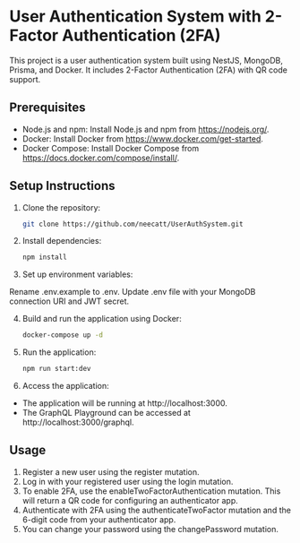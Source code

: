 # User Authentication System with 2-Factor Authentication (2FA)

This project is a user authentication system built using NestJS, MongoDB, Prisma, and Docker. It includes 2-Factor Authentication (2FA) with QR code support.

## Prerequisites

- Node.js and npm: Install Node.js and npm from https://nodejs.org/.
- Docker: Install Docker from https://www.docker.com/get-started.
- Docker Compose: Install Docker Compose from https://docs.docker.com/compose/install/.

## Setup Instructions

1. Clone the repository:
   ```sh
   git clone https://github.com/neecatt/UserAuthSystem.git
   ```

2. Install dependencies:
    ```sh
   npm install
      ```
   
3. Set up environment variables:

Rename .env.example to .env.
Update .env file with your MongoDB connection URI and JWT secret.

4. Build and run the application using Docker:
   ```sh
   docker-compose up -d
    ``` 

5. Run the application:
   ```sh
   npm run start:dev
   ```

6. Access the application:

* The application will be running at http://localhost:3000.
* The GraphQL Playground can be accessed at http://localhost:3000/graphql.

## Usage
1. Register a new user using the register mutation.
2. Log in with your registered user using the login mutation.
3. To enable 2FA, use the enableTwoFactorAuthentication mutation. This will return a QR code for configuring an authenticator app.
4. Authenticate with 2FA using the authenticateTwoFactor mutation and the 6-digit code from your authenticator app.
5. You can change your password using the changePassword mutation.

